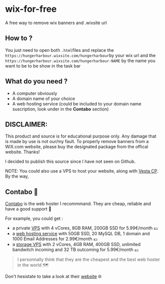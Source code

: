 # wix-for-free
A free way to remove wix banners and .wixsite url

## How to ?
You just need to open both `.html`files and replace the `https://hungerharbour.wixsite.com/hungerharbour`by your wix url and the `https://hungerharbour.wixsite.com/hungerharbour-NAME` by the name you want to be to be show in the task bar

## What do you need ?

- A computer obviously
- A domain name of your choice
- A web hosting service (could be included to your domain name suscription, look under in the **Contabo** section)


## DISCLAIMER:

This product and source is for educational purpose only. Any damage that is made by use is not our/my fault. To properly remove banners from a WiX.com website, please buy the designated package from the offical website. Thanks!

I decided to publish this source since I have not seen on Github.

NOTE: You could also use a VPS to host your website, along with [Vesta CP](https://github.com/serghey-rodin/vesta). By the way, 

## Contabo 🐶

[Contabo](https://www.anrdoezrs.net/click-100796952-12454703) is the web hoster I recommmand. They are cheap, reliable and have a good support 📒

For example, you could get :
- a private [VPS](https://www.dpbolvw.net/click-100796952-13796470) with 4 vCores, 8GB RAM, 200GB SSD for 5.99€/month 💴
- a [web hosting service](https://www.tkqlhce.com/click-100796952-12454678) with 50GB SSD, 20 MySQL DB, 1 domain and 1000 Email Addresses for 2.99€/month 💶
- a [storage VPS](https://www.anrdoezrs.net/click-100796952-15239531) with 2 vCores, 4GB RAM, 400GB SSD, unlimited bandwitch incoming and 32 TB outcoming for 5.99€/month 💷

> I personnally think that they are the cheapest and the best web hoster in the world 🗺️

Don't hesistate to take a look at their [website](https://www.anrdoezrs.net/click-100796952-12454703) 🌐


